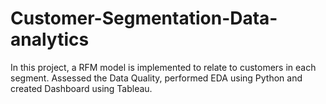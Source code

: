 # Customer-Segmentation-Data-analytics
In this project, a RFM model is implemented to relate to customers in each segment. Assessed the Data Quality, performed EDA using Python and created Dashboard using Tableau.
